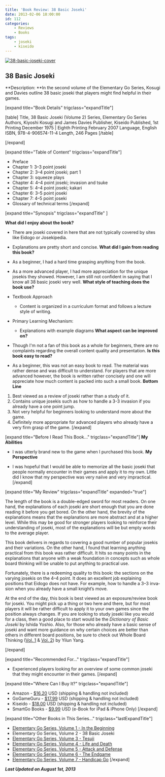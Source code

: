 ```yaml
---
title: 'Book Review: 38 Basic Joseki'
date: 2013-02-06 18:00:00
id: 112
categories:
	- Reviews
	- Books
tags:
	- joseki
	- kiseido
---
```


[![38-basic-joseki-cover](http://www.bengozen.com/wp-content/uploads/2013/01/38-basic-joseki-cover.jpg)](http://www.bengozen.com/wp-content/uploads/2013/01/38-basic-joseki-cover.jpg)

## 38 Basic Joseki

**Description: **In the second volume of the Elementary Go Series, Kosugi and Davies outline 38 basic joseki that players might find helpful in their games.

<!--more-->

[expand title="Book Details" trigclass="expandTitle"]

[table]
Title, 38 Basic Joseki (Volume 2)
Series, Elementary Go Series
Authors, Kiyoshi Kosugi and James Davies
Publisher, Kiseido
Published, 1st Printing December 1975 | Eighth Printing February 2007
Language, English
ISBN, 978-4-906574-11-4
Length, 246 Pages
[/table]

[/expand]

[expand title="Table of Content" trigclass="expandTitle"]

*   Preface
*   Chapter 1: 3–3 point joseki
*   Chapter 2: 3–4 point joseki; part 1
*   Chapter 3: squeeze plays
*   Chapter 4: 4–4 point joseki; invasion and tsuke
*   Chapter 5: 4–4 point joseki; kakari
*   Chapter 6: 3–5 point joseki
*   Chapter 7: 4–5 point joseki
*   Glossary of technical terms
[/expand]

[expand title="Synopsis" trigclass="expandTitle" ]

**What did I enjoy about the book?**

*   There are joseki covered in here that are not typically covered by sites like Eidogo or Josekipedia.
*   Explanations are pretty short and concise.
**What did I gain from reading this book?**

*   As a beginner, I had a hard time grasping anything from the book.
*   As a more advanced player, I had more appreciation for the unique josekis they showed. However, I am still not confident in saying that I know all 38 basic joseki very well.
**What style of teaching does the book use?**

*   Textbook Approach

    *   Content is organized in a curriculum format and follows a lecture style of writing.

*   Primary Learning Mechanism:

    *   Explanations with example diagrams
**What aspect can be improved on?**

*   Though I'm not a fan of this book as a whole for beginners, there are no complaints regarding the overall content quality and presentation.
**Is this book easy to read?**

*   As a beginner, this was not an easy book to read. The material was rather dense and was difficult to understand. For players that are more advanced however, the book is written rather concisely and one will appreciate how much content is packed into such a small book.
**Bottom Line**

1.  Best viewed as a review of joseki rather than a study of it.
2.  Contains unique josekis such as how to handle a 3-3 invasion if you already have a one point jump.
3.  Not very helpful for beginners looking to understand more about the game.
4.  Definitely more appropriate for advanced players who already have a very firm grasp of the game.
[/expand]

[expand title="Before I Read This Book..." trigclass="expandTitle"]
**My Abilities**

*   I was utterly brand new to the game when I purchased this book.
**My Perspective**

*   I was hopeful that I would be able to memorize all the basic joseki that people normally encounter in their games and apply it to my own. Little did I know that my perspective was very naiive and very impractical.
[/expand]

[expand title="My Review" trigclass="expandTitle" expanded="true"]

The length of the book is a double-edged sword for most readers. On one hand, the explanations of each joseki are short enough that you are done reading it before you get bored. On the other hand, the brevity of the explanations means that the explanations are more abstract and at a higher level. While this may be good for stronger players look­ing to reinforce their under­standing of joseki, most of the explanations will be but empty words to the average player.

This book delivers in regards to covering a good num­ber of pop­u­lar josekis and their variations. On the other hand, I found that learning anything practical from this book was rather difficult. It hits so many points in the explana­tions that anyone with a weak foundation in concepts such as whole board thinking will be unable to put anything to practical use.

Fortunately, there is a redeem­ing qual­ity to this book: the sec­tions on the vary­ing josekis on the 4–4 point. It does an excellent job explaining positions that Eidogo does not have. For example, how to handle a 3–3 inva­sion when you already have a small knight’s move.

At the end of the day, this book is best viewed as an exposure/review book for joseki. You might pick up a thing or two here and there, but for most players it will be rather difficult to apply it to your own games since the position always changes. If you are looking to study joseki like you would for a class, then a good place to start would be the _Dictionary of Basic Joseki_ by Ishida Yoshio. Also, for those who already have a basic sense of joseki and want more guidance on why certain choices are better than others in different board positions, be sure to check out Whole Board Thinking ([Vol. 1](http://www.bengozen.com/book-review-whole-board-thinking-in-joseki-vol-1/ "Book Review: Whole Board Thinking in Joseki, Vol 1") &amp; [Vol. 2](http://www.bengozen.com/book-review-whole-board-thinking-in-joseki-vol-2/ "Book Review: Whole Board Thinking in Joseki, Vol 2")) by Yilun Yang.

[/expand]

[expand title="Recommended For..." trigclass="expandTitle"]

*   Experienced players looking for an overview of some common joseki that they might encounter in their games.
[/expand]

[expand title="Where Can I Buy It?" trigclass="expandTitle"]

*   Amazon - [$16.20](http://www.amazon.com/gp/product/4906574114/ref=as_li_qf_sp_asin_il_tl?ie=UTF8&amp;camp=1789&amp;creative=9325&amp;creativeASIN=4906574114&amp;linkCode=as2&amp;tag=be09a-20 "Amazon Purchase Link") USD (shipping &amp; handling not included)
*   GoGameGuru - [$17.99](http://shop.gogameguru.com/in-the-beginning/?acc=e4da3b7fbbce2345d7772b0674a318d5 "Go Game Guru Purchase Link") USD (shipping &amp; handling not included)
*   Kiseido - [$18.00](http://kiseido.com/go_books.htm "Kiseido Purchase Link") USD (shipping &amp; handling not included)
*   SmartGo Books - [$9.99](http://www.smartgo.com/books.htm "SmartGo Book Link") USD (e-Book for iPad &amp; iPhone Only)
[/expand]

[expand title="Other Books in This Series..." trigclass="lastExpandTitle"]

*   [Elementary Go Series, Volume 1 - In the Beginning](http://www.bengozen.com/book-review-in-the-beginning/ "Book Review: In the Beginning")
*   Elementary Go Series, Volume 2 - 38 Basic Joseki
*   [Elementary Go Series, Volume 3 - Tesuji](http://www.bengozen.com/book-review-tesuji/ "Book Review: Tesuji")
*   [Elementary Go Series, Volume 4 - Life and Death](http://www.bengozen.com/book-review-life-and-death/ "Book Review: Life and Death")
*   [Elementary Go Series, Volume 5 - Attack and Defense](http://www.bengozen.com/book-review-attack-and-defense/ "Book Review: Attack and Defense")
*   [Elementary Go Series, Volume 6 - The Endgame](http://www.bengozen.com/book-review-the-endgame/ "Book Review: The Endgame")
*   [Elementary Go Series, Volume 7 - Handicap Go](http://www.bengozen.com/book-review-handicap-go/ "Book Review: Handicap Go")
[/expand]

_**Last Updated on August 1st, 2013**_